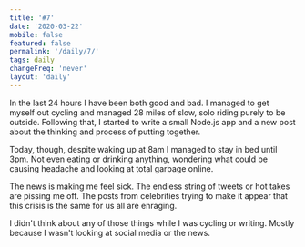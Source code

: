 ```yaml
---
title: '#7'
date: '2020-03-22'
mobile: false
featured: false
permalink: '/daily/7/'
tags: daily
changeFreq: 'never'
layout: 'daily'
---
```


In the last 24 hours I have been both good and bad. I managed to get myself out cycling and managed 28 miles of slow, solo riding purely to be outside. Following that, I started to write a small Node.js app and a new post about the thinking and process of putting together.

Today, though, despite waking up at 8am I managed to stay in bed until 3pm. Not even eating or drinking anything, wondering what could be causing headache and looking at total garbage online.

The news is making me feel sick. The endless string of tweets or hot takes are pissing me off. The posts from celebrities trying to make it appear that this crisis is the same for us all are enraging.

I didn't think about any of those things while I was cycling or writing. Mostly because I wasn't looking at social media or the news.
